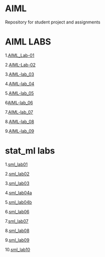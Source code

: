 # AIML
Repository for student project and assignments
# AIML LABS
1.[AIML_Lab-01](https://github.com/Pininttisunil/AIML/blob/main/AIML-LAB-01.ipynb)

2.[AIML-Lab-02](https://github.com/Pininttisunil/AIML/blob/main/Lab02.ipynb)

3.[AIML-lab_03](https://github.com/Pininttisunil/AIML/blob/main/Lab03.ipynb)

4.[AIML-lab_04](https://github.com/Pininttisunil/AIML/blob/main/Lab04.ipynb)

5.[AIML-lab_05](https://github.com/Pininttisunil/AIML/blob/main/AIML_LAB05.ipynb)

6[AIML-lab_06](https://github.com/Pininttisunil/AIML/blob/main/Lab6.ipynb)

7.[AIML-lab_07](https://github.com/Pininttisunil/AIML/blob/main/AIML_LAB-7.ipynb)

8.[AIML-lab_08](https://github.com/Pininttisunil/AIML/blob/main/AIML_LAB-7.ipynb)

9.[AIML-lab_09](https://github.com/Pininttisunil/AIML/blob/main/AIML_LAB-7.ipynb)


# stat_ml labs

1.[sml_lab01](https://github.com/Pininttisunil/AIML/blob/main/StatMl%20Lab01.ipynb)

2.[sml_lab02](https://github.com/Pininttisunil/AIML/blob/main/StatMl%20Lab02.ipynb)

3.[sml_lab03](https://github.com/Pininttisunil/AIML/blob/main/StatMl%20Lab03.ipynb)

4.[sml_lab04a](https://github.com/Pininttisunil/AIML/blob/main/StatMl%20Lab04a.ipynb)

5.[sml_lab04b](https://github.com/Pininttisunil/AIML/blob/main/StatMl%20Lab04b.ipynb)

6.[sml_lab06](https://github.com/Pininttisunil/AIML/blob/main/StatMl%20Lab06.ipynb)

7.[sml_lab07](https://github.com/Pininttisunil/AIML/blob/main/StatMl%20Lab07.ipynb)

8.[sml_lab08](https://github.com/Pininttisunil/AIML/blob/main/StatMl%20Lab08.ipynb)

9.[sml_lab09](https://github.com/Pininttisunil/AIML/blob/main/StatMl%20Lab09.ipynb)

10.[sml_lab10](https://github.com/Pininttisunil/AIML/blob/main/StatMl%20Lab10.ipynb)

